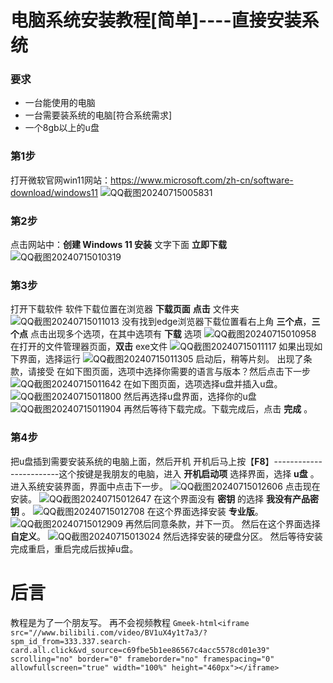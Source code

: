 # 电脑系统安装教程[简单]----直接安装系统
### 要求
- 一台能使用的电脑
- 一台需要装系统的电脑[符合系统需求]
- 一个8gb以上的u盘

### 第1步
打开微软官网win11网站：https://www.microsoft.com/zh-cn/software-download/windows11
![QQ截图20240715005831](https://github.com/user-attachments/assets/eb7bcac3-04ed-41e8-9620-cbd50b63d0de)
### 第2步
点击网站中：**创建 Windows 11 安装** 文字下面 **立即下载**
![QQ截图20240715010319](https://github.com/user-attachments/assets/80a15cb6-f348-485e-b66c-91063a449aac)
### 第3步
打开下载软件
软件下载位置在浏览器 **下载页面** **点击** 文件夹
![QQ截图20240715011013](https://github.com/user-attachments/assets/f85b0c57-a53d-44db-8325-c7e8fd450c3a)
没有找到edge浏览器下载位置看右上角 **三个点**，**三个点** 点击出现多个选项，在其中选项有 **下载** 选项
![QQ截图20240715010958](https://github.com/user-attachments/assets/fec323de-a69c-413c-9427-a740dbb68779)
在打开的文件管理器页面，**双击** exe文件
![QQ截图20240715011117](https://github.com/user-attachments/assets/1f4ac695-e1a6-44ea-abf6-c442e1debaf9)
如果出现如下界面，选择运行
![QQ截图20240715011305](https://github.com/user-attachments/assets/4285ebf1-7570-4f11-957c-616be9a1356a)
启动后，稍等片刻。
出现了条款，请接受
在如下图页面，选项中选择你需要的语言与版本？然后点击下一步
![QQ截图20240715011642](https://github.com/user-attachments/assets/ceace532-a071-4b1c-a63f-d987f9428836)
在如下图页面，选项选择u盘并插入u盘。
![QQ截图20240715011800](https://github.com/user-attachments/assets/7a56750f-b05e-4b23-bf3a-eb49b1849824)
然后再选择u盘界面，选择你的u盘
![QQ截图20240715011904](https://github.com/user-attachments/assets/d8a2788d-42d4-4968-abad-cb1b8b4adcb8)
再然后等待下载完成。下载完成后，点击 **完成** 。
### 第4步
把u盘插到需要安装系统的电脑上面，然后开机
开机后马上按【**F8**】------------------------这个按键是我朋友的电脑，进入 **开机启动项** 选择界面，选择 **u盘** 。
进入系统安装界面，界面中点击下一步。
![QQ截图20240715012606](https://github.com/user-attachments/assets/6396af12-4849-4c8a-9b80-5205ea55b656)
点击现在安装。
![QQ截图20240715012647](https://github.com/user-attachments/assets/429b4fee-ecf3-4f3b-aef3-03fc909fdad4)
在这个界面没有 **密钥** 的选择 **我没有产品密钥** 。
![QQ截图20240715012708](https://github.com/user-attachments/assets/ed4b83b5-0137-4e13-98fb-76cf5822e57f)
在这个界面选择安装 **专业版**。
![QQ截图20240715012909](https://github.com/user-attachments/assets/03002ee6-7286-4a3c-b71a-db15b4b44ec9)
再然后同意条款，并下一页。
然后在这个界面选择 **自定义**。
![QQ截图20240715013024](https://github.com/user-attachments/assets/7a8e4644-010b-425d-b2c0-0e05434cd9a7)
然后选择安装的硬盘分区。
然后等待安装完成重启，重启完成后拔掉u盘。
# 后言
教程是为了一个朋友写。
再不会视频教程
`Gmeek-html<iframe src="//www.bilibili.com/video/BV1uX4y1t7a3/?spm_id_from=333.337.search-card.all.click&vd_source=c69fbe5b1ee86567c4acc5578cd01e39" scrolling="no" border="0" frameborder="no" framespacing="0" allowfullscreen="true" width="100%" height="460px"></iframe>`


